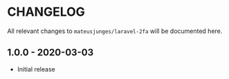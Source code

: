 # CHANGELOG

All relevant changes to `mateusjunges/laravel-2fa` will be documented here.

## 1.0.0 - 2020-03-03
- Initial release
